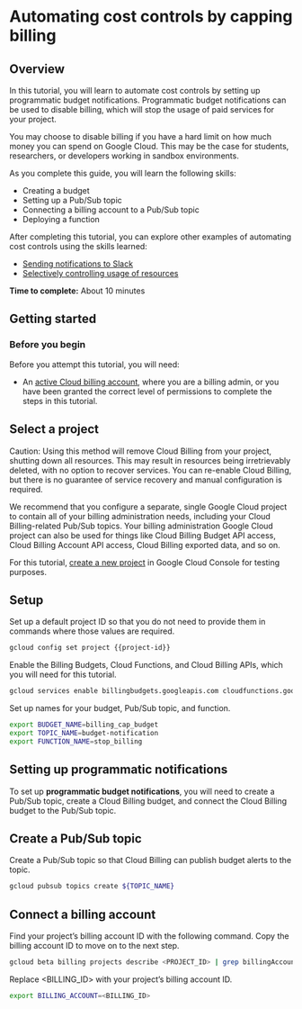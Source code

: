 # Automating cost controls by capping billing

## Overview

In this tutorial, you will learn to automate cost controls by setting up programmatic budget notifications. 
Programmatic budget notifications can be used to disable billing, which will stop the usage of paid services for your project. 

You may choose to disable billing if you have a hard limit on how much money you can spend on Google Cloud. 
This may be the case for students, researchers, or developers working in sandbox environments.

As you complete this guide, you will learn the following skills: 
+ Creating a budget
+ Setting up a Pub/Sub topic
+ Connecting a billing account to a Pub/Sub topic
+ Deploying a function

After completing this tutorial, you can explore other examples
of automating cost controls using the skills learned:
+ [Sending notifications to Slack](https://cloud.google.com/billing/docs/how-to/notify#send_notifications_to_slack)
+ [Selectively controlling usage of resources](https://cloud.google.com/billing/docs/how-to/notify#selectively_control_usage)

**Time to complete:** About 10 minutes

## Getting started 

### Before you begin

Before you attempt this tutorial, you will need:
+ An [active Cloud billing account](https://cloud.google.com/billing/docs/how-to/manage-billing-account#create_a_new_billing_account), where you are a billing admin, or you have been granted the correct level of permissions to complete the steps in this tutorial.

## Select a project

Caution: Using this method will remove Cloud Billing from your project, shutting down all resources. 
This may result in resources being irretrievably deleted, with no option to recover services. 
You can re-enable Cloud Billing, but there is no guarantee of service recovery and manual configuration is required. 

We recommend that you configure a separate, single Google Cloud project to contain all of your billing administration needs, including your Cloud Billing-related Pub/Sub topics. 
Your billing administration Google Cloud project can also be used for things like Cloud Billing Budget API access, Cloud Billing Account API access, Cloud Billing exported data, and so on.

For this tutorial, [create a new project](https://cloud.google.com/resource-manager/docs/creating-managing-projects#console) in Google Cloud Console for testing purposes. 

<walkthrough-project-setup></walkthrough-project-setup> 

## Setup

Set up a default project ID so that you do not need to provide them in commands where those values are required. 

```sh   
gcloud config set project {{project-id}}  
```

Enable the Billing Budgets, Cloud Functions, and Cloud Billing APIs, which you will need for this tutorial. 
```sh
gcloud services enable billingbudgets.googleapis.com cloudfunctions.googleapis.com cloudbilling.googleapis.com
```

Set up names for your budget, Pub/Sub topic, and function.
```sh
export BUDGET_NAME=billing_cap_budget
export TOPIC_NAME=budget-notification
export FUNCTION_NAME=stop_billing
``` 
## Setting up programmatic notifications
To set up **programmatic budget notifications**, you will need to create a Pub/Sub topic, create a Cloud Billing budget, and connect the Cloud Billing budget to the Pub/Sub topic. 

## Create a Pub/Sub topic
Create a Pub/Sub topic so that Cloud Billing can publish budget alerts to the topic. 
```sh
gcloud pubsub topics create ${TOPIC_NAME}
```

## Connect a billing account

Find your project’s billing account ID with the following command. Copy the billing account ID to move on to the next step. 
```sh
gcloud beta billing projects describe <PROJECT_ID> | grep billingAccountName
```

Replace <BILLING_ID> with your project’s billing account ID. 
```sh
export BILLING_ACCOUNT=<BILLING_ID>
```

